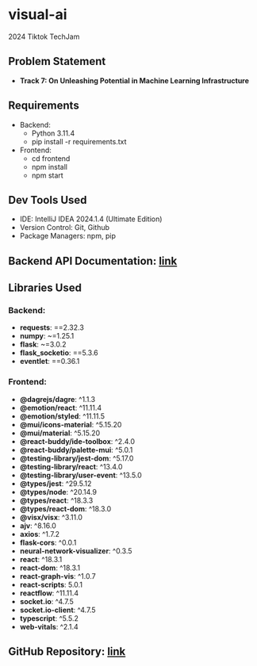 # visual-ai
2024 Tiktok TechJam

## Problem Statement
- **Track 7: On Unleashing Potential in Machine Learning Infrastructure**

## Requirements

- Backend:
  - Python 3.11.4
  - pip install -r requirements.txt
- Frontend:
  - cd frontend
  - npm install
  - npm start

## Dev Tools Used

- IDE: IntelliJ IDEA 2024.1.4 (Ultimate Edition)
- Version Control: Git, Github
- Package Managers: npm, pip

## Backend API Documentation: [link](./backend/api_documentation.md)

## Libraries Used

### Backend:
  - **requests**: ==2.32.3
  - **numpy**: ~=1.25.1
  - **flask**: ~=3.0.2
  - **flask_socketio**: ==5.3.6
  - **eventlet**: ==0.36.1
### Frontend:
  - **@dagrejs/dagre**: ^1.1.3
  - **@emotion/react**: ^11.11.4
  - **@emotion/styled**: ^11.11.5
  - **@mui/icons-material**: ^5.15.20
  - **@mui/material**: ^5.15.20
  - **@react-buddy/ide-toolbox**: ^2.4.0
  - **@react-buddy/palette-mui**: ^5.0.1
  - **@testing-library/jest-dom**: ^5.17.0
  - **@testing-library/react**: ^13.4.0
  - **@testing-library/user-event**: ^13.5.0
  - **@types/jest**: ^29.5.12
  - **@types/node**: ^20.14.9
  - **@types/react**: ^18.3.3
  - **@types/react-dom**: ^18.3.0
  - **@visx/visx**: ^3.11.0
  - **ajv**: ^8.16.0
  - **axios**: ^1.7.2
  - **flask-cors**: ^0.0.1
  - **neural-network-visualizer**: ^0.3.5
  - **react**: ^18.3.1
  - **react-dom**: ^18.3.1
  - **react-graph-vis**: ^1.0.7
  - **react-scripts**: 5.0.1
  - **reactflow**: ^11.11.4
  - **socket.io**: ^4.7.5
  - **socket.io-client**: ^4.7.5
  - **typescript**: ^5.5.2
  - **web-vitals**: ^2.1.4

## GitHub Repository: [link](https://github.com/visual-ai-org/visual-ai)